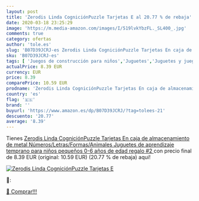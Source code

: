 ```yaml
---
layout: post
title: 'Zerodis Linda CogniciónPuzzle Tarjetas E al 20.77 % de rebaja'
date: 2020-03-18 23:25:29
image: 'https://m.media-amazon.com/images/I/519lvkYbzFL._SL400_.jpg'
comments: true
category: ofertas
author: 'tole.es'
slug: 'B07D39JCRJ-es Zerodis Linda CogniciónPuzzle Tarjetas En caja de...'
sku: 'B07D39JCRJ-es'
tags: [ 'Juegos de construcción para niños','Juguetes','Juguetes y juegos','juguetes', ]
actualPrice: 8.39 EUR
currency: EUR
price: 8.39
comparePrice: 10.59 EUR
prodname: 'Zerodis Linda CogniciónPuzzle Tarjetas En caja de almacenamiento de metal  Números/Letras/Formas/Animales Juguetes de aprendizaje temprano para niños pequeños 0-6 años de edad regalo #2 '
country: 'es'
flag: '🇪🇸'
brand: ''
buyurl: 'https://www.amazon.es/dp/B07D39JCRJ/?tag=tolees-21'
descuento: '20.77'
average: '8.39'
---
```


Tienes [Zerodis Linda CogniciónPuzzle Tarjetas En caja de almacenamiento de metal  Números/Letras/Formas/Animales Juguetes de aprendizaje temprano para niños pequeños 0-6 años de edad regalo #2 ](https://www.amazon.es/dp/B07D39JCRJ/?tag=tolees-21) con precio final de  8.39 EUR (original: 10.59 EUR) (20.77 %  de rebaja) aqui!

[![Zerodis Linda CogniciónPuzzle Tarjetas E](https://m.media-amazon.com/images/I/519lvkYbzFL._SL400_.jpg)](https://www.amazon.es/dp/B07D39JCRJ/?tag=tolees-21)

🔎:


[🛒 Comprar!!!](https://www.amazon.es/dp/B07D39JCRJ/?tag=tolees-21)
